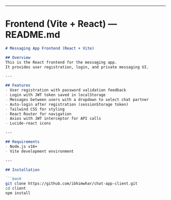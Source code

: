 
---

# Frontend (Vite + React) — README.md

```markdown
# Messaging App Frontend (React + Vite)

## Overview
This is the React frontend for the messaging app.  
It provides user registration, login, and private messaging UI.

---

## Features
- User registration with password validation feedback  
- Login with JWT token saved in localStorage  
- Messages between users with a dropdown to select chat partner  
- Auto-login after registration (sessionStorage token)  
- Tailwind CSS for styling  
- React Router for navigation  
- Axios with JWT interceptor for API calls  
- Lucide-react icons  

---

## Requirements
- Node.js v16+  
- Vite development environment  

---

## Installation

```bash
git clone https://github.com/ibhimwhar/chat-app-client.git
cd client
npm install
